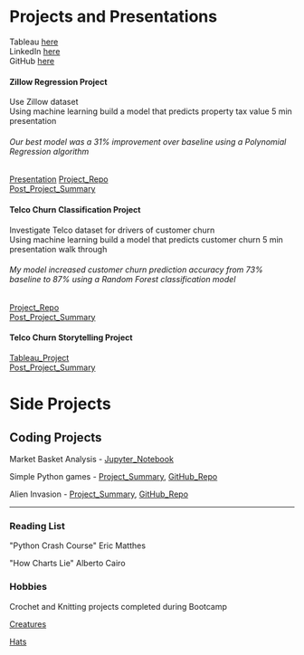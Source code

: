 # Projects and Presentations
Tableau [here](https://public.tableau.com/profile/ryvyn.young#!/)   
LinkedIn [here](https://www.linkedin.com/in/ryvyn-young-69783776/)   
GitHub [here](https://github.com/RyvynYoung)   

#### Zillow Regression Project
Use Zillow dataset   
Using machine learning build a model that predicts property tax value
5 min presentation
###### Our best model was a 31% improvement over baseline using a Polynomial Regression algorithm
[Presentation](https://docs.google.com/presentation/d/1O1oWwpjngXqnWylhtI1CFIcE8Nl13MardtJ5TaAJ7oo/edit?usp=sharing)
[Project_Repo](https://github.com/CY-Data-Services/zillow_regression_project)   
[Post_Project_Summary](https://github.com/RyvynYoung/RyvynYoung.github.io/blob/master/%20Zillow%20Regression%20Project%20Summary.pdf)


#### Telco Churn Classification Project
Investigate Telco dataset for drivers of customer churn   
Using machine learning build a model that predicts customer churn
5 min presentation walk through
###### My model increased customer churn prediction accuracy from 73% baseline to 87% using a Random Forest classification model
[Project_Repo](https://github.com/RyvynYoung/telco_classification_project)   
[Post_Project_Summary](https://ryvynyoung.github.io/Telco_Churn_Classification_Project_Summary.pdf)

#### Telco Churn Storytelling Project
[Tableau_Project](https://public.tableau.com/profile/ryvyn.young#!/vizhome/Telco_15985614575640/TelcoChurn)   
[Post_Project_Summary](https://ryvynyoung.github.io/Telco_Churn_Storytelling%20Project_Summary.pdf)

# Side Projects
## Coding Projects
Market Basket Analysis - [Jupyter_Notebook](https://github.com/RyvynYoung/Market_Basket/blob/main/Market_Basket.ipynb)

Simple Python games - [Project_Summary](https://ryvynyoung.github.io/Simple_Games_Project_Summary.pdf),   [GitHub_Repo](https://github.com/RyvynYoung/simple_games)

Alien Invasion - [Project_Summary](https://ryvynyoung.github.io/Alien_Invasion_Project_Summary.pdf),   [GitHub_Repo](https://github.com/RyvynYoung/alien_invasion)

******
### Reading List
"Python Crash Course" Eric Matthes

"How Charts Lie" Alberto Cairo

### Hobbies
Crochet and Knitting projects completed during Bootcamp

[Creatures](https://ryvynyoung.github.io/Crocheted%20Creatures.jpg)

[Hats](https://ryvynyoung.github.io/Knit%20hats1.jpg)

